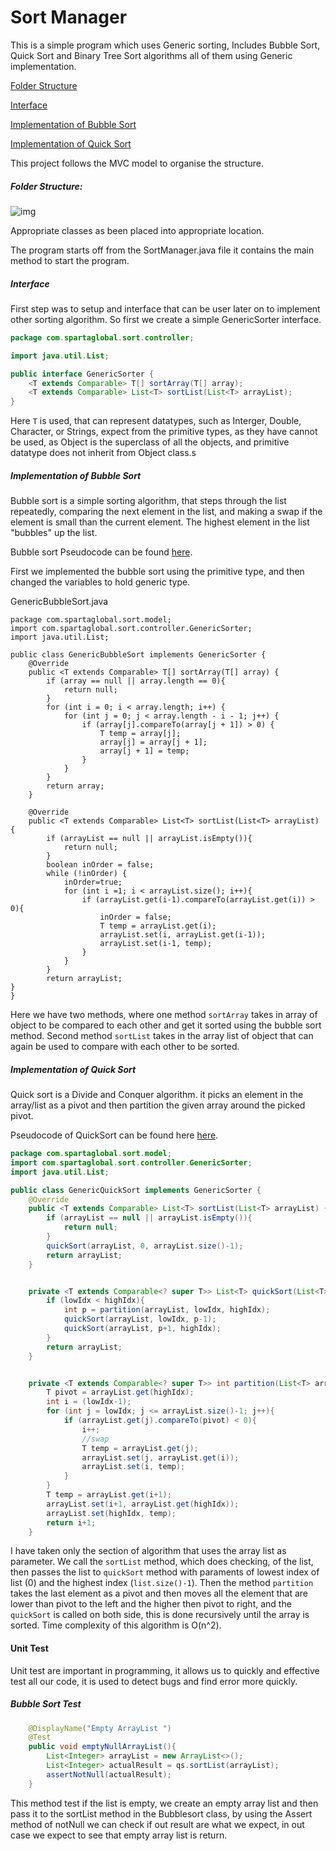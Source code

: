 # Sort Manager

This is a simple program which uses Generic sorting, Includes Bubble Sort, Quick Sort and Binary Tree Sort algorithms all of them using Generic implementation.



[Folder Structure](#folder-structure:)

[Interface](#Interface)

[Implementation of Bubble Sort](#Implementation-of-Bubble-Sort)

[Implementation of Quick Sort](#Implementation-of-Quick-Sort)





This project follows the MVC model to organise the structure.



##### Folder Structure:

![img](https://gyazo.com/d8ecfe58595145234cc3cb6efe591ba0.png)



Appropriate classes as been placed into appropriate location. 



The program starts off from the SortManager.java file it contains the main method to start the program.



##### Interface 

First step was to setup and interface that can be user later on to implement other sorting algorithm. So first we create a simple GenericSorter interface. 

```java
package com.spartaglobal.sort.controller;

import java.util.List;

public interface GenericSorter {
    <T extends Comparable> T[] sortArray(T[] array);
    <T extends Comparable> List<T> sortList(List<T> arrayList);
}
```

Here `T` is used, that can represent datatypes, such as Interger, Double, Character, or Strings, expect from the primitive types, as they have cannot be used, as Object is the superclass of all the objects, and primitive datatype does not inherit from Object class.s



##### Implementation of Bubble Sort

Bubble sort is a simple sorting algorithm, that steps through the list repeatedly, comparing the next element in the list, and making a swap if the element is small than the current element. The highest element in the list "bubbles" up the list.

Bubble sort Pseudocode can be found [here](https://www.tutorialspoint.com/data_structures_algorithms/bubble_sort_algorithm.htm).

First we implemented the bubble sort using the primitive type, and then changed the variables to hold generic type.

GenericBubbleSort.java

```
package com.spartaglobal.sort.model;
import com.spartaglobal.sort.controller.GenericSorter;
import java.util.List;

public class GenericBubbleSort implements GenericSorter {
    @Override
    public <T extends Comparable> T[] sortArray(T[] array) {
        if (array == null || array.length == 0){
            return null;
        }
        for (int i = 0; i < array.length; i++) {
            for (int j = 0; j < array.length - i - 1; j++) {
                if (array[j].compareTo(array[j + 1]) > 0) {
                    T temp = array[j];
                    array[j] = array[j + 1];
                    array[j + 1] = temp;
                }
            }
        }
        return array;
    }

    @Override
    public <T extends Comparable> List<T> sortList(List<T> arrayList) {
        if (arrayList == null || arrayList.isEmpty()){
            return null;
        }
        boolean inOrder = false;
        while (!inOrder) {
            inOrder=true;
            for (int i =1; i < arrayList.size(); i++){
                if (arrayList.get(i-1).compareTo(arrayList.get(i)) > 0){
                    inOrder = false;
                    T temp = arrayList.get(i);
                    arrayList.set(i, arrayList.get(i-1));
                    arrayList.set(i-1, temp);
                }
            }
        }
        return arrayList;
}
}
```

Here we have two methods, where one method `sortArray` takes in array of object to be compared to each other and get it sorted using the bubble sort method. Second method `sortList` takes in the array list of object that can again be used to compare with each other to be sorted.



##### Implementation of Quick Sort 

Quick sort  is a Divide and Conquer algorithm. it picks an element in the array/list as a pivot and then partition the given array around the picked pivot. 

Pseudocode of QuickSort can be found here [here](https://www.geeksforgeeks.org/quick-sort/).

```java
package com.spartaglobal.sort.model;
import com.spartaglobal.sort.controller.GenericSorter;
import java.util.List;

public class GenericQuickSort implements GenericSorter {
    @Override
    public <T extends Comparable> List<T> sortList(List<T> arrayList) {
        if (arrayList == null || arrayList.isEmpty()){
            return null;
        }
        quickSort(arrayList, 0, arrayList.size()-1);
        return arrayList;
    }


    private <T extends Comparable<? super T>> List<T> quickSort(List<T> arrayList, int lowIdx, int highIdx){
        if (lowIdx < highIdx){
            int p = partition(arrayList, lowIdx, highIdx);
            quickSort(arrayList, lowIdx, p-1);
            quickSort(arrayList, p+1, highIdx);
        }
        return arrayList;
    }


    private <T extends Comparable<? super T>> int partition(List<T> arrayList, int lowIdx, int highIdx){
        T pivot = arrayList.get(highIdx);
        int i = (lowIdx-1);
        for (int j = lowIdx; j <= arrayList.size()-1; j++){
            if (arrayList.get(j).compareTo(pivot) < 0){
                i++;
                //swap
                T temp = arrayList.get(j);
                arrayList.set(j, arrayList.get(i));
                arrayList.set(i, temp);
            }
        }
        T temp = arrayList.get(i+1);
        arrayList.set(i+1, arrayList.get(highIdx));
        arrayList.set(highIdx, temp);
        return i+1;
    }
```

I have taken only the section of algorithm that uses the array list as parameter. We call the `sortList` method, which does checking, of the list, then passes the list to `quickSort` method with paraments of lowest index of list (0) and the highest index (`list.size()-1`). Then the method `partition` takes the last element as a pivot and then moves all the element that are lower than pivot to the left and the higher then pivot to right, and the `quickSort` is called on both side, this is done recursively until the array is sorted.  Time complexity of this algorithm is O(n^2).



#### Unit Test

Unit test are important in programming, it allows us to quickly and effective test all our code, it is used to detect bugs and find error more quickly. 



##### Bubble Sort Test

```java
    @DisplayName("Empty ArrayList ")
    @Test
    public void emptyNullArrayList(){
        List<Integer> arrayList = new ArrayList<>();
        List<Integer> actualResult = qs.sortList(arrayList);
        assertNotNull(actualResult);
    }
```

 This method test if the list is empty, we create an empty array list and then pass it to the sortList method in the Bubblesort class, by using the Assert method of notNull we can check if out result are what we expect, in out case we expect to see that empty array list is return.



